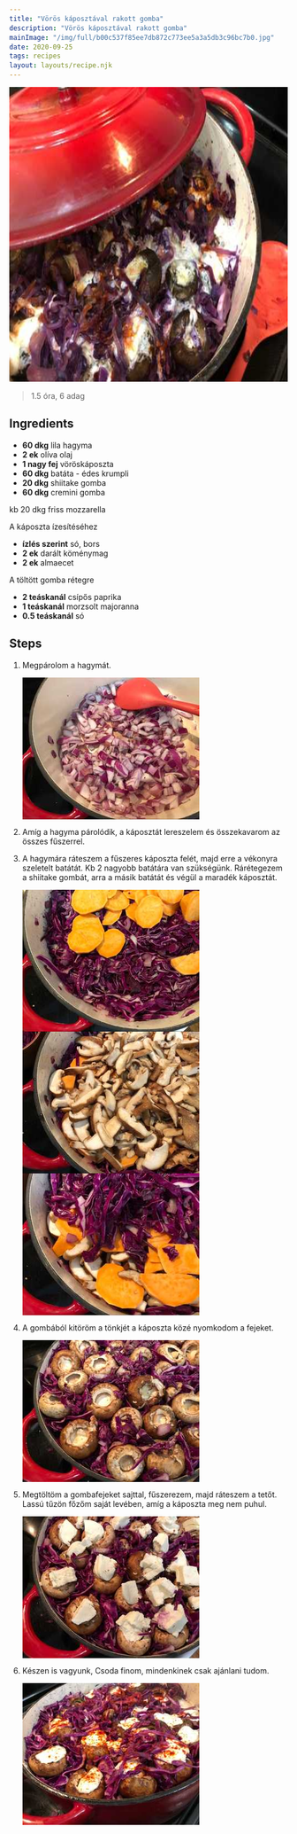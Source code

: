 ```yaml
---
title: "Vörös káposztával rakott gomba"
description: "Vörös káposztával rakott gomba"
mainImage: "/img/full/b00c537f85ee7db872c773ee5a3a5db3c96bc7b0.jpg"
date: 2020-09-25
tags: recipes
layout: layouts/recipe.njk
---
```

                            
<p align="center"><a href="https://cookpad.com/hu/receptek/13659319-voros-kaposztaval-rakott-gomba" rel="Recipe source page"><img width="751" height="532" src="/img/full/b00c537f85ee7db872c773ee5a3a5db3c96bc7b0.jpg"/></a></p>

> 1.5 óra, 6 adag 

## Ingredients
* **60 dkg** lila hagyma
* **2 ek** olíva olaj
* **1 nagy fej** vöröskáposzta
* **60 dkg** batáta - édes krumpli
* **20 dkg** shiitake gomba
* **60 dkg** cremini gomba

kb 20 dkg friss mozzarella

A káposzta ízesítéséhez
* **ízlés szerint** só, bors
* **2 ek** darált köménymag
* **2 ek** almaecet

A töltött gomba rétegre
* **2 teáskanál** csípős paprika
* **1 teáskanál** morzsolt majoranna
* **0.5 teáskanál** só

## Steps

1. Megpárolom a hagymát.
 
    <p><img width="320" height="256" align="left" src="/img/full/235177785f9545a4afc7a39e0e0bdbb5c08ce33b.jpg"/></p><div style="clear: both"/>

2. Amíg a hagyma párolódik, a káposztát lereszelem és összekavarom az összes fűszerrel.
 
    <div style="clear: both"/>

3. A hagymára ráteszem a fűszeres káposzta felét, majd erre a vékonyra szeletelt batátát. Kb 2 nagyobb batátára van szükségünk. Rárétegezem a shiitake gombát, arra a másik batátát és végül a maradék káposztát.
 
    <p><img width="320" height="256" align="left" src="/img/full/2f083f40141fe44274fa65ce5c0adf9ac3da239e.jpg"/></p><p><img width="320" height="256" align="left" src="/img/full/cc853e588d852d8112cd744bf26ea3b1ce906c45.jpg"/></p><p><img width="320" height="256" align="left" src="/img/full/8571998fadfd181b520a9d526a108902ae16fad4.jpg"/></p><div style="clear: both"/>

4. A gombából kitöröm a tönkjét a káposzta közé nyomkodom a fejeket.
 
    <p><img width="320" height="256" align="left" src="/img/full/ec2a27ec536af5da345291a5b64ae90f1d386ae6.jpg"/></p><div style="clear: both"/>

5. Megtöltöm a gombafejeket sajttal, fűszerezem, majd ráteszem a tetőt. Lassú tűzön főzőm saját levében, amíg a káposzta meg nem puhul.
 
    <p><img width="320" height="256" align="left" src="/img/full/b3f08e26bd3acb8d487129300400a17258209b9f.jpg"/></p><div style="clear: both"/>

6. Készen is vagyunk, Csoda finom, mindenkinek csak ajánlani tudom.
 
    <p><img width="320" height="256" align="left" src="/img/full/9306a6c4f054155db72fd264d88650b5d407b39c.jpg"/></p><div style="clear: both"/>


